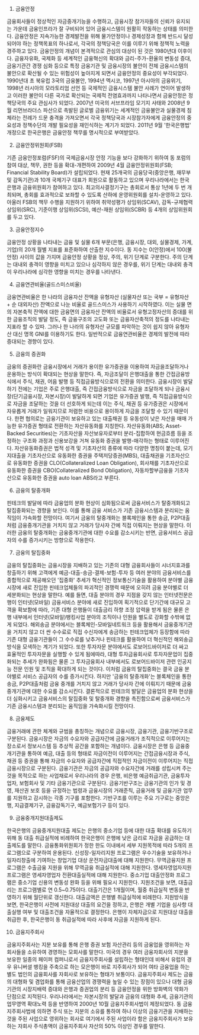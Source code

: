 1. 금융안정

금융회사들이 정상적인 자금중개기능을 수행하고, 금융시장 참가자들의 신뢰가 유지되는 가운데 금융인프라가 잘 구비되어 있어 금융시스템이 원활히 작동하는 상태를 의미한다. 금융안정은 지속가능한 경제발전을 위해 물가안정이나 경제성장과 함께 반드시 달성되어야 하는 정책목표의 하나로서, 각국의 정책당국은 이를 이루기 위해 정책적 노력을 경주하고 있다. 금융안정의 개념이 본격적으로 관심의 대상이 된 것은 1980년대 이후이다. 금융자유화, 국제화 등 세계적인 금융혁신의 확대와 금리-주가-환율의 변동성 증대, 금융기관간 경쟁 심화 등으로 특정 금융기관 및 금융시장의 불안이 전체 금융시스템의 불안으로 확산될 수 있는 위험성이 높아지게 되면서 금융안정의 중요성이 부각되었다. 1990년대 초 북유럽 3국의 금융불안, 1994년 멕시코, 1997년 아시아의 금융위기, 1998년 러시아의 모라토리엄 선언 등 국제적인 금융시스템 불안 사례가 연이어 발생하고 이러한 불안이 다른 국가로 확산되는 국제적 전염효과까지 나타나면서 금융안정은 정책당국의 주요 관심사가 되었다. 2007년 미국의 서브프라임 모기지 사태와 2008년 9월 리먼브라더스 파산으로 촉발된 글로벌 금융위기는 세계적인 금융불안과 실물경제 침체라는 전례가 드문 충격을 가져오면서 각국 정책당국과 시장참가자에게 금융안정의 중요성과 정책수단의 개발 필요성을 재인식하는 계기가 되었다. 2011년 9월 '한국은행법' 개정으로 한국은행은 금융안정 책무를 명시적으로 부여받았다.

2. 금융안정위원회(FSB)

기존 금융안정포럼(FSF)의 국제금융시장 안정 기능을 보다 강화하기 위하여 동 포럼의 참여 대상, 책무, 권한 등을 확대-개편하여 2009년 4월 금융안정위원회(FSB; Financial Stability Board)가 설립되었다. 현재 25개국의 금융당국(중앙은행, 재무부 및 감독기관)과 10개 국제기구 대표가 회원으로 활동하고 있으며 우리나라에서는 한국은행과 금융위원회가 참여하고 있다. 최고의사결정기구는 총회로서 통상 1년에 두 번 개최되며, 총회를 효과적으로 보좌할 수 있도록 산하에 운영위원회를 설치-운영하고 있다. 아울러 FSB의 책무 수행을 지원하기 위하여 취약성평가 상임위(SCAV), 감독-규제협력 상임위(SRC), 기준이행 상임위(SCSI), 예산-재원 상임위(SCBR) 등 4개의 상임위원회를 두고 있다. 

3. 금융안정지수

금융안정 상황을 나타내는 금융 및 실물 6개 부문(은행, 금융시장, 대외, 실물경제, 가계, 기업)의 20개 월별 지표를 표준화하여 산출한 지수이다. 동 지수는 0(안정)에서 100(불안정) 사이의 값을 가지며 금융안정 상황을 정상, 주의, 위기 단계로 구분한다. 주의 단계는 대내외 충격이 영향을 미치고 있으나 심각하지 않은 경우를, 위기 단계는 대내외 충격이 우리나라에 심각한 영향을 미치는 경우를 나타낸다.

4. 금융연관비율(골드스미스비율)

금융연관비율은 한 나라의 금융자산 잔액을 유형자산 (실물자산 또는 국부 = 유형자산 + 순 대외자산) 잔액으로 나눈 비율로 골드스미스가 사용하기 시작하였다. 이는 실물 면의 자본축적 잔액에 대한 금융면의 금융자산 잔액의 비율로서 유형고정자산의 증대를 위한 금융조직의 발달 정도, 즉 금융구조의 고도화 또는 금융자산축적의 정도를 나타내는 지표라 할 수 있따. 그러나 한 나라의 유형자산 규모를 파악하는 것이 쉽지 않아 유형자산 대신 명목 GNI를 이용하기도 한다. 일반적으로 금융연관비율은 경제의 발전에 따라 증대되는 경향이 있다.

5. 금융의 증권화

금융의 증권화란 금융시장에서 거래가 용이한 유가증권을 이용하여 자금을조달하거나 운용하는 방식이 확대되는 현상을 말한다.
즉, 자금조달이 은행대출을 통한 간접금융방식에서 주식, 채권, 어음 발행 등 직접금융방식으로의 전환을 의미한다. 금융시장이 발달하기 전에는 기업은 주로 은행대출, 즉 간접금융방식으로 자금을 조달하게 되나 금융시장(단기금융시장, 자본시장)이 발달하게 되면 기업은 유가증권 발행, 즉 직접금융방식으로 자금을 조달하는 것을 더 선호하게 되는데 이는 주식, 채권 등 유가증권은 시장에서 자유롭게 거래가 일워지므로 저렴한 비용으로 용이하게 자금을 조달할 수 있기 때문이다. 한편 협의로는 금융기관이 보유하고 있는 대출채권 등 유동성이 낮은 자산을 매매 가능한 유가증권 형태로 전환하는 자산유동화를 지칭한다. 자산유동화(ABS; Asset-Backed Securities)는 기초자산을 자산보유자로부터 분리-집합하여 현금흐름 등을 조정하는 구조화 과정과 신용보강을 거쳐 유동화 증권을 발행-매각하는 형태로 이루어진다. 자산유동화증권은 법적 성격 및 기초자산의 종류에 따라 다양한 명칭이 붙는데, 모기지대출을 기초자산으로 유동화한 증권을 주택저당증권(MBS), 대출채권을 기초자산으로 유동화한 증권을 CLO(Collateralized Loan Obligation), 회사채를 기초자산으로 유동화한 증권을 CBO(Collateralized Bond Obligation), 자동차할부금융을 기초자산으로 유동화한 증권을 auto loan ABS라고 부른다.

6. 금융의 탈중개화

핀테크의 발달에 따라 금융업의 분화 현상이 심화됨으로써 금융서비스가 탈중개화되고 탈집중화되는 경향을 보인다. 이를 통해 금융 서비스가 기존 금융시스템과 분리되는 움직임이 가속화할 전망이다. 여기서 금융의 탈중개화는 블록체인을 통한 송금, P2P대출처럼 금융중개기관을 거치지 않고 거래가 당사자 간에 직접 이뤄지는 현상을 말한다. 이러한 금융의 탈중개화는 금융중개기관에 대한 수요를 감소시키는 반면, 금융서비스 공급자의 수를 증가시키는 방향으로 작용한다.

7. 금융의 탈집중화

금융의 탈집중화는 금융시장을 지배하고 있는 기존의 대형 금융회사들이 시너지효과를 창출하기 위해 고객에게 예금-대출-송금-결제-보험-투자 등 여러 분야의 금융서비스를 종합적으로 제공해오던 '집중화' 추세가 혁신적인 정보통신기술을 활용하여 분야별 금융시장에 새로 진입한 핀테크업체들의 파괴적인 경쟁력 때문에 오히려 금융 분야별로 더 세분화되는 현상을 말한다. 예를 들면, 대출 분야의 경우 지점을 갖지 않는 인터넷전문은행이 인터넷(모바일) 금융서비스 분야에 새로 진입하여 획기적으로 단기간에 대규모 고객을 확보함에 따라, 기존 대형 은행들이 대출금리 하향 조정 압력을 받게 됨은 물론 은행 내부에서 인터넷(모바일)뱅킹사업 분야의 조직이나 인원을 별도로 강화할 수밖에 없게 되었다. 해외송금 분야에서는 블록체인-모바일네트워크 등을 활용해서 금융중개기관을 거치지 않고 더 싼 수수료로 직접 수신자에게 송금하는 핀테크업체가 등장함에 따라 기존 대형 금융기관들이 그 수수료를 낮추거나 핀테크를 활용하여 더 혁신적인 해외송금 방식을 모색하는 계기가 되었다. 또한 투자자문 분야에서도 로보어드바이저로 더 싸고 효율적인 투자자문을 실행할 수 있게 됨에따라, 대형 투자금융회사로 투자자문업이 집중화되는 추세가 완화됨은 물론 그 투자금융회사 내부에서도 로보어드바이저 관련 인공지능 전문 인원 및 조직을 확대하게 되는 것이다. 이처럼 금융의 탈집중화는 결국 금융 분야별로 서비스 공급자의 수를 증가시킨다. 하지만 '금융의 탈중개화'는 블록체인을 통한 송금, P2P대출처럼 금융 중개를 거치지 않고 거래가 당사자 간에 이뤄지기 때문에 금융중개기관에 대한 수요를 감소시킨다. 결론적으로 핀테크의 발달은 금융업의 분화 현상을 더 심화시키고 금융서비스의 탈집중화 및 탈중개화 경향을 촉진함으로써 금융서비스가 기존 금융시스템과 분리되는 움직임을 가속화시킬 전망이다.

8. 금융제도

금융거래에 관한 체계와 규범을 총칭하는 개념으로 금융시장, 금융기관, 금융기반구조로 구분된다. 금융시장은 자금의 수요자와 공급자간에 금융거래가 조직적으로 이루어지는 장소로서 정보시스템 등 추상적 공간을 포함하는 개념이다. 금융시장은 은행 등 금융중개기관을 통하여 예금, 대출 등의 형태로 자금이전이 이루어지는 간접금융시장과 주식, 채권 등 증권을 통해 자금의 수요자와 공급자간에 직접적인 자금이전이 이루어지는 직접금융시장으로 구분된다. 금융기관은 자금의 공급자와 수요자간에 거래를 성립시켜 주는 것을 목적으로 하는 사업채로서 우리나라의 경우 은행, 비은행 예금취급기관, 금융투자업자, 보험회사 및 기타 금융기관으로 구분된다. 금융기반구조는 금융기관의 인가 및 경영, 재산권 보호 등을 규정하는 법령과 금융시장의 거래준칙, 금융거래 및 금융기관 업무를 지원하고 감시하는 각종 기구를 포함한다. 기반구조를 이루는 주요 기구로는 중앙은행, 지급결제기구, 금융감독기구, 예금보험기구 등이 있다.

9. 금융중개지원대출제도

한국은행의 금융중개지원대출 제도는 은행의 중소기업 등에 대한 대출 확대를 유도하기 위해 동 대출 취급실적에 비례하여 한국은행이 은행에 낮은 금리로 자금을 공급하는 대출제도를 말한다. 금융통화위원회가 정한 한도 이내에서 세부 지원목적에 따라 5개의 프로그램으로 구분하여 운용된다. 신성장-일자리지원 프로그램은 우수기술을 보유하거나 일자리창출에 기여하는 창업기업 대상 운전자금대출에 대해 지원한다. 무역금융지원 프로그램은 수출금융 지원을 위해 무역금융 취급실적에 대해 지원한다. 영세자영업자지원 프로그램은 영세자영업자 전환대출실적에 대해 지원한다. 중소기업 대출안정화 프로그램은 중소기업 신용의 변동성 완화 등을 위해 필요시 지원한다. 지원조건을 보면, 대출금리는 프로그램별로 연 0.5~0.75이다. 대출기간은 1개월이며, 월중 취급실적 변동을 반영하기 위해 월단위로 갱신한다. 대출금액은 은행별 취급실적에 비례한다. 지원방식을 보면, 한국은행이 사전에 지원대상 대출의 요건을 정하고, 은행은 개별 기업을 심사항 대출실행 여부 및 대출조건을 자율적으로 결정한다. 은행이 자체자금으로 지원대상 대출을 취급한 후, 한국은행이 동 취급실적에 따라 사후에 자금을 지원하게 된다.

10. 금융지주회사

금융지주회사는 지분 보유를 통해 은행 증권 보험 자산관리 등의 금융업을 영위하는 자회사들을 소유하여 경영하는 모회사를 말한다. 미국의 경우 여러 금융자회사의 지분을 보유한 일종의 페이퍼 컴퍼니로서 금융지주회사를 설립하는 형태인데 비해서 유럽의 경우 유니버셜 뱅킹을 주축으로 하는 모은행이 바로 지주회사가 되어 여타 금융업을 하는 별도 법인의 금융회사를 자회사로 보유하는 형태가 보통이다. 금융지주회사 제도는 금융의 대형화 및 겸업화를 통해 금융산업의 경쟁력을 높일 수 있는 장점이 있으나 대형 금융기관의 시장지배력 증대와 은행과 증권업의 분리 등 금융안정을 위한 방화벽의 약화가 단점으로 지적된다. 우리나라에서는 자본시장의 발달과 금융의 대형화 추세, 금융기관의 업무영역 확대노력 등을 반영하여 2000년 10월 금융지주회사법이 제정되었다. 동 금융지주회사법에 의하면 주식 또는 지분의 소유를 통하여 하나 이상의 금융기관을 지배하는 것을 주된 사업으로 영위하는 회사로 여기에서 주된 사업이라 함은 금융지주회사가 보유하는 자회사 주식총액이 금융지주회사 자산의 50% 이상인 경우를 말한다.